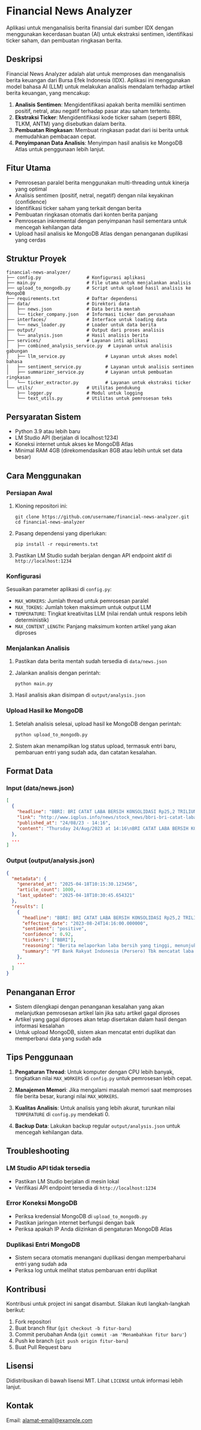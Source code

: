 # Financial News Analyzer

Aplikasi untuk menganalisis berita finansial dari sumber IDX dengan menggunakan kecerdasan buatan (AI) untuk ekstraksi sentimen, identifikasi ticker saham, dan pembuatan ringkasan berita.

## Deskripsi

Financial News Analyzer adalah alat untuk memproses dan menganalisis berita keuangan dari Bursa Efek Indonesia (IDX). Aplikasi ini menggunakan model bahasa AI (LLM) untuk melakukan analisis mendalam terhadap artikel berita keuangan, yang mencakup:

1. **Analisis Sentimen**: Mengidentifikasi apakah berita memiliki sentimen positif, netral, atau negatif terhadap pasar atau saham tertentu.
2. **Ekstraksi Ticker**: Mengidentifikasi kode ticker saham (seperti BBRI, TLKM, ANTM) yang disebutkan dalam berita.
3. **Pembuatan Ringkasan**: Membuat ringkasan padat dari isi berita untuk memudahkan pembacaan cepat.
4. **Penyimpanan Data Analisis**: Menyimpan hasil analisis ke MongoDB Atlas untuk penggunaan lebih lanjut.

## Fitur Utama

- Pemrosesan paralel berita menggunakan multi-threading untuk kinerja yang optimal
- Analisis sentimen (positif, netral, negatif) dengan nilai keyakinan (confidence)
- Identifikasi ticker saham yang terkait dengan berita
- Pembuatan ringkasan otomatis dari konten berita panjang
- Pemrosesan inkremental dengan penyimpanan hasil sementara untuk mencegah kehilangan data
- Upload hasil analisis ke MongoDB Atlas dengan penanganan duplikasi yang cerdas

## Struktur Proyek

```
financial-news-analyzer/
├── config.py                 # Konfigurasi aplikasi
├── main.py                   # File utama untuk menjalankan analisis
├── upload_to_mongodb.py      # Script untuk upload hasil analisis ke MongoDB
├── requirements.txt          # Daftar dependensi
├── data/                     # Direktori data
│   ├── news.json             # Data berita mentah
│   └── ticker_company.json   # Informasi ticker dan perusahaan
├── interfaces/               # Interface untuk loading data
│   └── news_loader.py        # Loader untuk data berita
├── output/                   # Output dari proses analisis
│   └── analysis.json         # Hasil analisis berita
├── services/                 # Layanan inti aplikasi
│   ├── combined_analysis_service.py  # Layanan untuk analisis gabungan
│   ├── llm_service.py               # Layanan untuk akses model bahasa
│   ├── sentiment_service.py         # Layanan untuk analisis sentimen
│   ├── summarizer_service.py        # Layanan untuk pembuatan ringkasan
│   └── ticker_extractor.py          # Layanan untuk ekstraksi ticker
└── utils/                    # Utilitas pendukung
    ├── logger.py             # Modul untuk logging
    └── text_utils.py         # Utilitas untuk pemrosesan teks
```

## Persyaratan Sistem

- Python 3.9 atau lebih baru
- LM Studio API (berjalan di localhost:1234)
- Koneksi internet untuk akses ke MongoDB Atlas
- Minimal RAM 4GB (direkomendasikan 8GB atau lebih untuk set data besar)

## Cara Menggunakan

### Persiapan Awal

1. Kloning repositori ini:

   ```
   git clone https://github.com/username/financial-news-analyzer.git
   cd financial-news-analyzer
   ```

2. Pasang dependensi yang diperlukan:

   ```
   pip install -r requirements.txt
   ```

3. Pastikan LM Studio sudah berjalan dengan API endpoint aktif di `http://localhost:1234`

### Konfigurasi

Sesuaikan parameter aplikasi di `config.py`:

- `MAX_WORKERS`: Jumlah thread untuk pemrosesan paralel
- `MAX_TOKENS`: Jumlah token maksimum untuk output LLM
- `TEMPERATURE`: Tingkat kreativitas LLM (nilai rendah untuk respons lebih deterministik)
- `MAX_CONTENT_LENGTH`: Panjang maksimum konten artikel yang akan diproses

### Menjalankan Analisis

1. Pastikan data berita mentah sudah tersedia di `data/news.json`

2. Jalankan analisis dengan perintah:

   ```
   python main.py
   ```

3. Hasil analisis akan disimpan di `output/analysis.json`

### Upload Hasil ke MongoDB

1. Setelah analisis selesai, upload hasil ke MongoDB dengan perintah:

   ```
   python upload_to_mongodb.py
   ```

2. Sistem akan menampilkan log status upload, termasuk entri baru, pembaruan entri yang sudah ada, dan catatan kesalahan.

## Format Data

### Input (data/news.json)

```json
[
  {
    "headline": "BBRI: BRI CATAT LABA BERSIH KONSOLIDASI Rp25,2 TRILIUN HINGGA JULI 2023",
    "link": "http://www.iqplus.info/news/stock_news/bbri-bri-catat-laba-bersih-konsolidasi-rp25-2-triliun-hingga-juli-2023,35010388.html",
    "published_at": "24/08/23 - 14:16",
    "content": "Thursday 24/Aug/2023 at 14:16\nBRI CATAT LABA BERSIH KONSOLIDASI..."
  },
  ...
]
```

### Output (output/analysis.json)

```json
{
  "metadata": {
    "generated_at": "2025-04-18T10:15:30.123456",
    "article_count": 1000,
    "last_updated": "2025-04-18T10:30:45.654321"
  },
  "results": [
    {
      "headline": "BBRI: BRI CATAT LABA BERSIH KONSOLIDASI Rp25,2 TRILIUN HINGGA JULI 2023",
      "effective_date": "2023-08-24T14:16:00.000000",
      "sentiment": "positive",
      "confidence": 0.92,
      "tickers": ["BBRI"],
      "reasoning": "Berita melaporkan laba bersih yang tinggi, menunjukkan kinerja keuangan yang positif",
      "summary": "PT Bank Rakyat Indonesia (Persero) Tbk mencatat laba bersih konsolidasi sebesar Rp25,2 triliun hingga Juli 2023, didukung oleh pertumbuhan penyaluran kredit mikro dan peningkatan pendapatan berbasis komisi."
    },
    ...
  ]
}
```

## Penanganan Error

- Sistem dilengkapi dengan penanganan kesalahan yang akan melanjutkan pemrosesan artikel lain jika satu artikel gagal diproses
- Artikel yang gagal diproses akan tetap disertakan dalam hasil dengan informasi kesalahan
- Untuk upload MongoDB, sistem akan mencatat entri duplikat dan memperbarui data yang sudah ada

## Tips Penggunaan

1. **Pengaturan Thread**: Untuk komputer dengan CPU lebih banyak, tingkatkan nilai `MAX_WORKERS` di `config.py` untuk pemrosesan lebih cepat.

2. **Manajemen Memori**: Jika mengalami masalah memori saat memproses file berita besar, kurangi nilai `MAX_WORKERS`.

3. **Kualitas Analisis**: Untuk analisis yang lebih akurat, turunkan nilai `TEMPERATURE` di `config.py` mendekati 0.

4. **Backup Data**: Lakukan backup regular `output/analysis.json` untuk mencegah kehilangan data.

## Troubleshooting

### LM Studio API tidak tersedia

- Pastikan LM Studio berjalan di mesin lokal
- Verifikasi API endpoint tersedia di `http://localhost:1234`

### Error Koneksi MongoDB

- Periksa kredensial MongoDB di `upload_to_mongodb.py`
- Pastikan jaringan internet berfungsi dengan baik
- Periksa apakah IP Anda diizinkan di pengaturan MongoDB Atlas

### Duplikasi Entri MongoDB

- Sistem secara otomatis menangani duplikasi dengan memperbaharui entri yang sudah ada
- Periksa log untuk melihat status pembaruan entri duplikat

## Kontribusi

Kontribusi untuk project ini sangat disambut. Silakan ikuti langkah-langkah berikut:

1. Fork repositori
2. Buat branch fitur (`git checkout -b fitur-baru`)
3. Commit perubahan Anda (`git commit -am 'Menambahkan fitur baru'`)
4. Push ke branch (`git push origin fitur-baru`)
5. Buat Pull Request baru

## Lisensi

Didistribusikan di bawah lisensi MIT. Lihat `LICENSE` untuk informasi lebih lanjut.

## Kontak

Email: [alamat-email@example.com](mailto:alamat-email@example.com)
